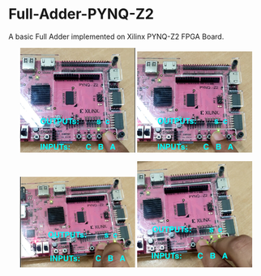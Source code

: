 # Full-Adder-PYNQ-Z2
A basic Full Adder implemented on Xilinx PYNQ-Z2 FPGA Board.


<p align="center">
  <img src="A.jpg" alt="Image 1" width="45%"/>
  <img src="B.jpg" alt="Image 2" width="45%"/>
</p>

<p align="center">
  <img src="AB.jpg" alt="Image 1" width="45%"/>
  <img src="ABC.jpg" alt="Image 2" width="45%"/>
</p>
